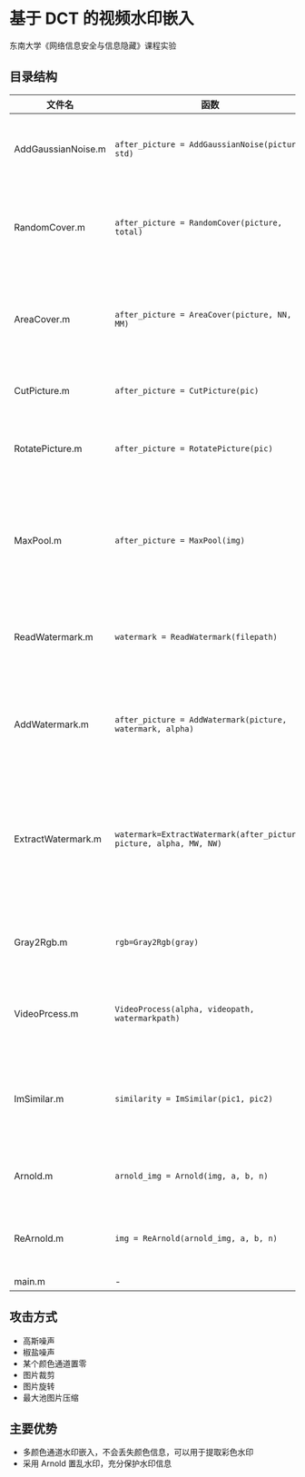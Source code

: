 # 基于 DCT 的视频水印嵌入

东南大学《网络信息安全与信息隐藏》课程实验

## 目录结构

文件名|函数|功能
---|---|---
AddGaussianNoise.m|`after_picture = AddGaussianNoise(picture, std)`|向指定图片中添加标准差为 `std` 的高斯噪声
RandomCover.m|`after_picture = RandomCover(picture, total)`|随机选取 `total` 个图片像素点置为零或一（椒盐噪声）
AreaCover.m|`after_picture = AreaCover(picture, NN, MM)`|随机选取图片中长为 `NN`，宽为 `MM` 的某个颜色通道置为零
CutPicture.m|`after_picture = CutPicture(pic)`|裁剪随机大小的图片区域
RotatePicture.m|`after_picture = RotatePicture(pic)`|将图片逆时针旋转 5° 并裁剪到原来的大小
MaxPool.m|`after_picture = MaxPool(img)`|采用 $3X3$ 矩阵对原图片进行最大值池化压缩，多余的行列被废弃
ReadWatermark.m|`watermark = ReadWatermark(filepath)`|从文件路径 `filepath` 中读取并返回水印图片
AddWatermark.m|`after_picture = AddWatermark(picture, watermark, alpha)`|向指定图片中嵌入水印并返回嵌入后图片，嵌入强度为 `alpha`
ExtractWatermark.m|`watermark=ExtractWatermark(after_picture, picture, alpha, MW, NW)`|从指定图片中提取水印，要求给出水印的长 `MW`、水印的宽 `MW` 以及嵌入强度 `alpha`
Gray2Rgb.m|`rgb=Gray2Rgb(gray)`|将灰度图片的三个通道组合为 RGB 图片
VideoPrcess.m|`VideoProcess(alpha, videopath, watermarkpath)`|向视频添加水印，每一帧中都进行添加
ImSimilar.m|`similarity = ImSimilar(pic1, pic2)`|计算两张大小相同的图片的直方图余弦相似度，用于提取水印
Arnold.m|`arnold_img = Arnold(img, a, b, n)`|Arnold 置乱，`n` 为置乱次数
ReArnold.m|`img = ReArnold(arnold_img, a, b, n)`|逆 Arnold 置乱，`n` 为置乱次数
main.m|-|主函数

## 攻击方式

* 高斯噪声
* 椒盐噪声
* 某个颜色通道置零
* 图片裁剪
* 图片旋转
* 最大池图片压缩

## 主要优势

* 多颜色通道水印嵌入，不会丢失颜色信息，可以用于提取彩色水印
* 采用 Arnold 置乱水印，充分保护水印信息

